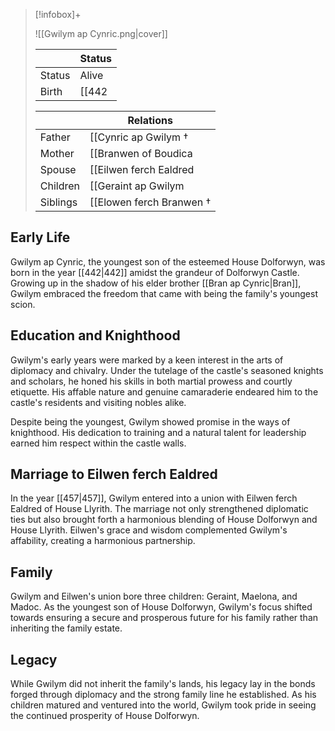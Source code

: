 > [!infobox]+
> 
>  
> ![[Gwilym ap Cynric.png|cover]]
>
>|| Status |
> |--|--|
> |Status|Alive|
> |Birth| [[442|442]] <small>(Age 43)</small>|
>
> || Relations   |
> | ---- | ---- |
> | Father |  [[Cynric ap Gwilym †|Cynric ap Gwilym †]] |
> | Mother | [[Branwen of Boudica|Branwen of Boudica]] |
> | Spouse | [[Eilwen ferch Ealdred|Eilwen ferch Ealdred]] <small>([[457|457]])</small> |
> | Children| [[Geraint ap Gwilym|Geraint ap Gwilym]], [[Maelona ferch Eilwen|Maelona ferch Eilwen]], [[Madoc ap Gwilym|Madoc ap Gwilym]] |
> | Siblings | [[Elowen ferch Branwen †|Elowen ferch Branwen †]] (older sister), [[Bran ap Cynric|Bran ap Cynric]] (older brother) |


## Early Life

Gwilym ap Cynric, the youngest son of the esteemed House Dolforwyn, was born in the year [[442|442]] amidst the grandeur of Dolforwyn Castle. Growing up in the shadow of his elder brother [[Bran ap Cynric|Bran]], Gwilym embraced the freedom that came with being the family's youngest scion.

## Education and Knighthood

Gwilym's early years were marked by a keen interest in the arts of diplomacy and chivalry. Under the tutelage of the castle's seasoned knights and scholars, he honed his skills in both martial prowess and courtly etiquette. His affable nature and genuine camaraderie endeared him to the castle's residents and visiting nobles alike.

Despite being the youngest, Gwilym showed promise in the ways of knighthood. His dedication to training and a natural talent for leadership earned him respect within the castle walls.

## Marriage to Eilwen ferch Ealdred

In the year [[457|457]], Gwilym entered into a union with Eilwen ferch Ealdred of House Llyrith. The marriage not only strengthened diplomatic ties but also brought forth a harmonious blending of House Dolforwyn and House Llyrith. Eilwen's grace and wisdom complemented Gwilym's affability, creating a harmonious partnership.

## Family

Gwilym and Eilwen's union bore three children: Geraint, Maelona, and Madoc. As the youngest son of House Dolforwyn, Gwilym's focus shifted towards ensuring a secure and prosperous future for his family rather than inheriting the family estate.

## Legacy

While Gwilym did not inherit the family's lands, his legacy lay in the bonds forged through diplomacy and the strong family line he established. As his children matured and ventured into the world, Gwilym took pride in seeing the continued prosperity of House Dolforwyn.
